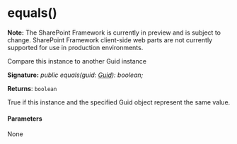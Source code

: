 # equals()
**Note:** The SharePoint Framework is currently in preview and is subject to change. SharePoint Framework client-side web parts are not currently supported for use in production environments.



Compare this instance to another Guid instance

**Signature:** _public equals(guid: [Guid](../../sp-core-library.api/class/guid.md)): boolean;_

**Returns**: `boolean`



True if this instance and the specified Guid object represent the same value.

#### Parameters
None


